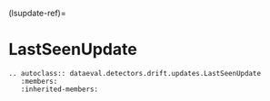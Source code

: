 (lsupdate-ref)=
# LastSeenUpdate

```{eval-rst}
.. autoclass:: dataeval.detectors.drift.updates.LastSeenUpdate
   :members:
   :inherited-members:
```
